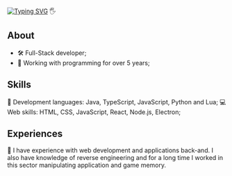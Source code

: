 [![Typing SVG](https://readme-typing-svg.demolab.com?font=Fira+Code&pause=1000&width=435&lines=Hi%2C+I'm+Daniel+Ata%C3%ADde)](https://git.io/typing-svg) 🖐️

## About
- 🛠 Full-Stack developer;
- 🚀 Working with programming for over 5 years;

## Skills
🔮 Development languages: Java, TypeScript, JavaScript, Python and Lua;
💻 Web skills: HTML, CSS, JavaScript, React, Node.js, Electron;

## Experiences
🧥 I have experience with web development and applications back-and. I also have knowledge of reverse engineering and for a long time I worked in this sector manipulating application and game memory.
